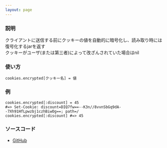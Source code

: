 ```yaml
---
layout: page
---
```


### 説明

クライアントに送信する前にクッキーの値を自動的に暗号化し、読み取り時には復号化するjarを返す  
クッキーがユーザ(または第三者)によって改ざんされていた場合はnil

### 使い方

    cookies.encrypted[クッキー名] = 値

### 例

    cookies.encrypted[:discount] = 45
    #=> Set-Cookie: discount=DIQ7fw==--K3n//8vvnSbGq9dA--7Xh91HfLpwzbj1czhBiwOg==; path=/
    cookies.encrypted[:discount] #=> 45

### ソースコード

- [GitHub](https://github.com/rails/rails/blob/984c3ef2775781d47efa9f541ce570daa2434a80/actionpack/lib/action_dispatch/middleware/cookies.rb#L249)
